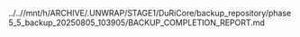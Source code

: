 ../..//mnt/h/ARCHIVE/.UNWRAP/STAGE1/DuRiCore/backup_repository/phase5_5_backup_20250805_103905/BACKUP_COMPLETION_REPORT.md